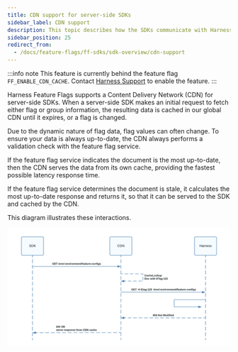 ```yaml
---
title: CDN support for server-side SDKs
sidebar_label: CDN support
description: This topic describes how the SDKs communicate with Harness Feature Flags to receive flag changes.
sidebar_position: 25
redirect_from:
  - /docs/feature-flags/ff-sdks/sdk-overview/cdn-support
---
```


:::info note
This feature is currently behind the feature flag `FF_ENABLE_CDN_CACHE`. Contact [Harness Support](mailto:support@harness.io) to enable the feature.
:::

Harness Feature Flags supports a Content Delivery Network (CDN) for server-side SDKs. When a server-side SDK makes an initial request to fetch either flag or group information, the resulting data is cached in our global CDN until it expires, or a flag is changed.

Due to the dynamic nature of flag data, flag values can often change. To ensure your data is always up-to-date, the CDN always performs a validation check with the feature flag service.

If the feature flag service indicates the document is the most up-to-date, then the CDN serves the data from its own cache, providing the fastest possible latency response time.

If the feature flag service determines the document is stale, it calculates the most up-to-date response and returns it, so that it can be served to the SDK and cached by the CDN.

This diagram illustrates these interactions.

![Sequence diagram showing the flows between SDK, CDN, and Harness](./static/cdn-sequence-diagram.png)
